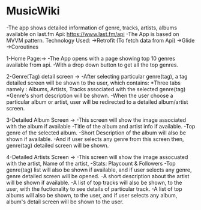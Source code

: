 # MusicWiki
-The app shows detailed information of genre, tracks, artists, albums available on last.fm Api: https://www.last.fm/api
-The App is based on MVVM pattern.
Technology Used:
    ->Retrofit (To fetch data from Api)
    ->Glide
    ->Coroutines


1-Home Page:->
    -The App opens with a page showing top 10 genres available from api.
    -With a drop down button to get all the top genres. 
    
2-Genre(Tag) detail screen -> 
    -After selecting particular genre(tag), a tag detailed screen will be shown to the user, which contains:
       *Three tabs namely : Albums, Artists, Tracks associated with the selected genre(tag)
       *Genre's short description will be shown.
    -When the user choose a particular album or artist, user will be redirected to a detailed album/artist screen.
    
3-Detailed Album Screen -> 
    -This screen will show the image associated with the album if available
    -Title of the album and artist info if available.
    -Top genre of the selected album.
    -Short Description of the album will also be shown if available.
    -And if user selects any genre from this screen then, genre(tag) detailed screen will be shown.

4-Detailed Artists Screen -> 
    -This screen will show the image assocuated with the artist, Name of the artist, 
    -Stats: Playcount & Followers
    -Top genre(tag) list will also be shown if available, and if user selects any genre, genre detailed screen will be opened.
    -A short description about the artist will be shown if available.
    -A list of top tracks will also be shown, to the user, with the fuctionality to see details of particular track. 
    -A list of top albums will also be shown, to the user, and if user selects any album, album's detail screen will be shown to the user.
   
    
